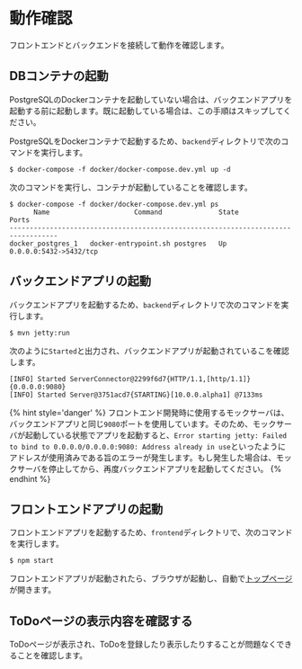 # 動作確認

フロントエンドとバックエンドを接続して動作を確認します。

## DBコンテナの起動

PostgreSQLのDockerコンテナを起動していない場合は、バックエンドアプリを起動する前に起動します。既に起動している場合は、この手順はスキップしてください。

PostgreSQLをDockerコンテナで起動するため、`backend`ディレクトリで次のコマンドを実行します。

```
$ docker-compose -f docker/docker-compose.dev.yml up -d
```

次のコマンドを実行し、コンテナが起動していることを確認します。

```
$ docker-compose -f docker/docker-compose.dev.yml ps
      Name                     Command              State           Ports
----------------------------------------------------------------------------------
docker_postgres_1   docker-entrypoint.sh postgres   Up      0.0.0.0:5432->5432/tcp
```

## バックエンドアプリの起動

バックエンドアプリを起動するため、`backend`ディレクトリで次のコマンドを実行します。

```
$ mvn jetty:run
```

次のように`Started`と出力され、バックエンドアプリが起動されているこを確認します。

```
[INFO] Started ServerConnector@2299f6d7{HTTP/1.1,[http/1.1]}{0.0.0.0:9080}
[INFO] Started Server@3751acd7{STARTING}[10.0.0.alpha1] @7133ms
```

{% hint style='danger' %}
フロントエンド開発時に使用するモックサーバは、バックエンドアプリと同じ`9080`ポートを使用しています。そのため、モックサーバが起動している状態でアプリを起動すると、`Error starting jetty: Failed to bind to 0.0.0.0/0.0.0.0:9080: Address already in use`といったようにアドレスが使用済みである旨のエラーが発生します。もし発生した場合は、モックサーバを停止してから、再度バックエンドアプリを起動してください。
{% endhint %}

## フロントエンドアプリの起動

フロントエンドアプリを起動するため、`frontend`ディレクトリで、次のコマンドを実行します。

```
$ npm start
```

フロントエンドアプリが起動されたら、ブラウザが起動し、自動で[トップページ](http://localhost:3000/)が開きます。

## ToDoページの表示内容を確認する

ToDoページが表示され、ToDoを登録したり表示したりすることが問題なくできることを確認します。

